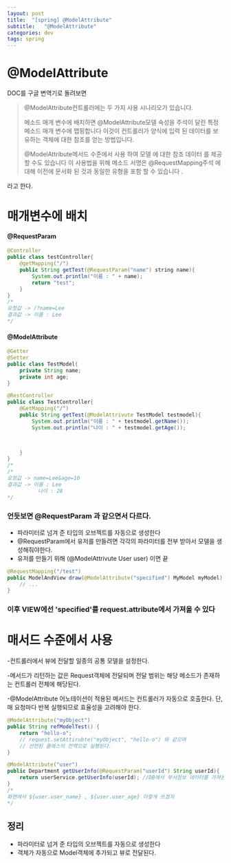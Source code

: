 ```yaml
---
layout: post
title:  "[spring] @ModelAttribute"
subtitle:   "@ModelAttribute"
categories: dev
tags: spring
---
```


# @ModelAttribute


DOC를 구글 변역기로 돌려보면


> @ModelAttribute컨트롤러에는 두 가지 사용 시나리오가 있습니다.
>
> 메소드 매개 변수에 배치하면 @ModelAttribute모델 속성을 주석이 달린 특정 메소드 매개 변수에 맵핑합니다
> 이것이 컨트롤러가 양식에 입력 된 데이터를 보유하는 객체에 대한 참조를 얻는 방법입니다.
> 
> @ModelAttribute메서드 수준에서 사용 하여 모델 에 대한 참조 데이터 를 제공 할 수도 있습니다
>이 사용법을 위해 메소드 서명은 @RequestMapping주석 에 대해 이전에 문서화 된 것과 동일한 유형을 포함 할 수 있습니다 .
>
라고 한다.


# 매개변수에 배치

#### @RequestParam
```java
@Controller
public class testController{
    @getMapping("/")
    public String getTest(@RequestParam("name") string name){
        System.out.println("이름 : " + name);
        return "test";
    }
}
/*
요청값 -> /?name=Lee
결과값 -> 이름 : Lee
*/
```

#### @ModelAttribute
```java
@Getter
@Setter
public class TestModel{
	private String name;
	private int age;
}

@RestController
public class TestController{
	@GetMapping("/")
	public String getTest(@ModelAttrivute TestModel testmodel){
		System.out.println("이름 : " + testmodel.getName());
		System.out.println("나이 : " + testmodel.getAge());

        

	}
}
/*
/*
요청값 -> name=Lee&age=10
결과값 -> 이름 : Lee
          나이 : 28
*/
```
### 언듯보면 @RequestParam 과 같으면서 다르다. 
- 파라미터로 넘겨 준 타입의 오브젝트를 자동으로 생성한다
- @RequestParam에서 유저를 만들려면 각각의 파라미터를 전부 받아서 모델을 생성해줘야한다.
- 유저를 만들기 위해 (@ModelAttrivute User user) 이면 끝


```java
@RequestMapping("/test")
public ModelAndView draw(@ModelAttribute("specified") MyModel myModel) {
    // ...
}
```
### 이후 VIEW에선 'specified'를 request.attribute에서 가져올 수 있다





# 매서드 수준에서 사용


-컨트롤러에서 뷰에 전달할 일종의 공통 모델을 설정한다.


-메서드가 리턴하는 값은 Request객체에 전달되며 전달 범위는 해당 메소드가 존재하는 컨트롤러 전체에 해당된다. 


-@ModelAttribute 어노테이션이 적용된 메서드는 컨트롤러가 자동으로 호출한다. 단, 매 요청마다 반복 실행되므로 효율성을 고려해야 한다.

```java
@ModelAttribute("myObject")
public String refModelTest() {
    return "hello-o";
    // request.setAttirubte("myObject", "hello-o") 와 같으며
    // 선언된 클래스의 전역으로 실행된다.
}
```
```java
@ModelAttribute("user")
public Department getUserInfo(@RequestParam("userId") String userId){
	return userService.getUserInfo(userId); //DB에서 부서정보 데이터를 가져온다.
}
/*
화면에서 ${user.user_name} , ${user.user_age} 이렇게 쓰겠지
*/

```


## 정리 
- 파라미터로 넘겨 준 타입의 오브젝트를 자동으로 생성한다
- 객체가 자동으로 Model객체에 추가되고 뷰로 전달된다.
